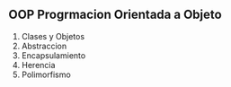 ## OOP Progrmacion Orientada a Objeto


1. Clases y Objetos
2. Abstraccion
3. Encapsulamiento
4. Herencia
5. Polimorfismo